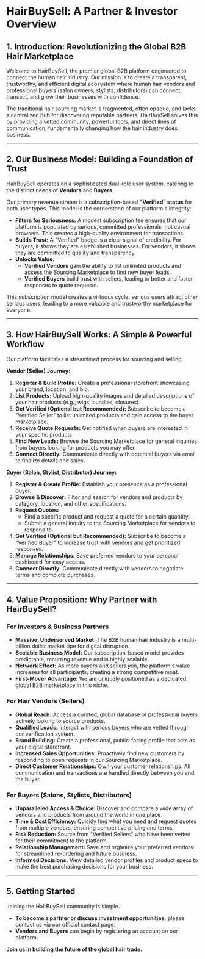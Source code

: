 # HairBuySell: A Partner & Investor Overview

## 1. Introduction: Revolutionizing the Global B2B Hair Marketplace

Welcome to HairBuySell, the premier global B2B platform engineered to connect the human hair industry. Our mission is to create a transparent, trustworthy, and efficient digital ecosystem where human hair vendors and professional buyers (salon owners, stylists, distributors) can connect, transact, and grow their businesses with confidence.

The traditional hair sourcing market is fragmented, often opaque, and lacks a centralized hub for discovering reputable partners. HairBuySell solves this by providing a vetted community, powerful tools, and direct lines of communication, fundamentally changing how the hair industry does business.

---

## 2. Our Business Model: Building a Foundation of Trust

HairBuySell operates on a sophisticated dual-role user system, catering to the distinct needs of **Vendors** and **Buyers**.

Our primary revenue stream is a subscription-based **"Verified" status** for both user types. This model is the cornerstone of our platform's integrity:

*   **Filters for Seriousness:** A modest subscription fee ensures that our platform is populated by serious, committed professionals, not casual browsers. This creates a high-quality environment for transactions.
*   **Builds Trust:** A "Verified" badge is a clear signal of credibility. For buyers, it shows they are established businesses. For vendors, it shows they are committed to quality and transparency.
*   **Unlocks Value:**
    *   **Verified Vendors** gain the ability to list unlimited products and access the Sourcing Marketplace to find new buyer leads.
    *   **Verified Buyers** build trust with sellers, leading to better and faster responses to quote requests.

This subscription model creates a virtuous cycle: serious users attract other serious users, leading to a more valuable and trustworthy marketplace for everyone.

---

## 3. How HairBuySell Works: A Simple & Powerful Workflow

Our platform facilitates a streamlined process for sourcing and selling.

**Vendor (Seller) Journey:**
1.  **Register & Build Profile:** Create a professional storefront showcasing your brand, location, and bio.
2.  **List Products:** Upload high-quality images and detailed descriptions of your hair products (e.g., wigs, bundles, closures).
3.  **Get Verified (Optional but Recommended):** Subscribe to become a "Verified Seller" to list unlimited products and gain access to the buyer marketplace.
4.  **Receive Quote Requests:** Get notified when buyers are interested in your specific products.
5.  **Find New Leads:** Browse the Sourcing Marketplace for general inquiries from buyers looking for products you may offer.
6.  **Connect Directly:** Communicate directly with potential buyers via email to finalize details and sales.

**Buyer (Salon, Stylist, Distributor) Journey:**
1.  **Register & Create Profile:** Establish your presence as a professional buyer.
2.  **Browse & Discover:** Filter and search for vendors and products by category, location, and other specifications.
3.  **Request Quotes:**
    *   Find a specific product and request a quote for a certain quantity.
    *   Submit a general inquiry to the Sourcing Marketplace for vendors to respond to.
4.  **Get Verified (Optional but Recommended):** Subscribe to become a "Verified Buyer" to increase trust with vendors and get prioritized responses.
5.  **Manage Relationships:** Save preferred vendors to your personal dashboard for easy access.
6.  **Connect Directly:** Communicate directly with vendors to negotiate terms and complete purchases.

---

## 4. Value Proposition: Why Partner with HairBuySell?

### For Investors & Business Partners

*   **Massive, Underserved Market:** The B2B human hair industry is a multi-billion dollar market ripe for digital disruption.
*   **Scalable Business Model:** Our subscription-based model provides predictable, recurring revenue and is highly scalable.
*   **Network Effect:** As more buyers and sellers join, the platform's value increases for all participants, creating a strong competitive moat.
*   **First-Mover Advantage:** We are uniquely positioned as a dedicated, global B2B marketplace in this niche.

### For Hair Vendors (Sellers)

*   **Global Reach:** Access a curated, global database of professional buyers actively looking to source products.
*   **Qualified Leads:** Interact with serious buyers who are vetted through our verification system.
*   **Brand Building:** Create a professional, public-facing profile that acts as your digital storefront.
*   **Increased Sales Opportunities:** Proactively find new customers by responding to open requests in our Sourcing Marketplace.
*   **Direct Customer Relationships:** Own your customer relationships. All communication and transactions are handled directly between you and the buyer.

### For Buyers (Salons, Stylists, Distributors)

*   **Unparalleled Access & Choice:** Discover and compare a wide array of vendors and products from around the world in one place.
*   **Time & Cost Efficiency:** Quickly find what you need and request quotes from multiple vendors, ensuring competitive pricing and terms.
*   **Risk Reduction:** Source from "Verified Sellers" who have been vetted for their commitment to the platform.
*   **Relationship Management:** Save and organize your preferred vendors for streamlined re-ordering and future business.
*   **Informed Decisions:** View detailed vendor profiles and product specs to make the best purchasing decisions for your business.

---

## 5. Getting Started

Joining the HairBuySell community is simple.

*   **To become a partner or discuss investment opportunities,** please contact us via our official contact page.
*   **Vendors and Buyers** can begin by registering an account on our platform.

**Join us in building the future of the global hair trade.**
